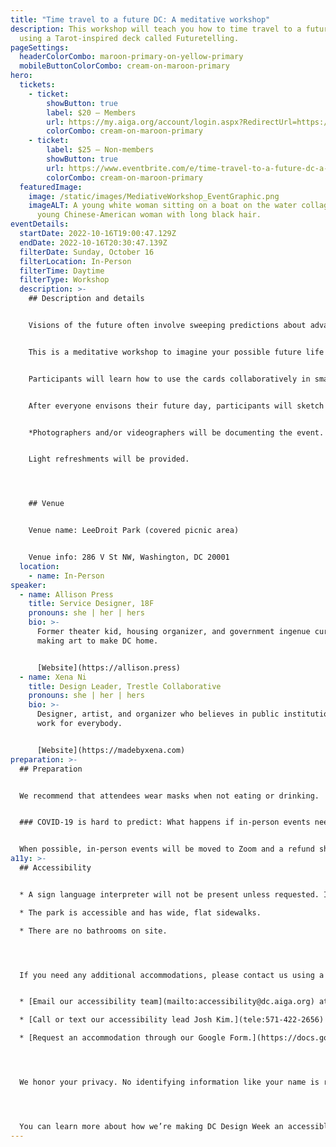 ```yaml
---
title: "Time travel to a future DC: A meditative workshop"
description: This workshop will teach you how to time travel to a future DC
  using a Tarot-inspired deck called Futuretelling.
pageSettings:
  headerColorCombo: maroon-primary-on-yellow-primary
  mobileButtonColorCombo: cream-on-maroon-primary
hero:
  tickets:
    - ticket:
        showButton: true
        label: $20 — Members
        url: https://my.aiga.org/account/login.aspx?RedirectUrl=https://ikit.aiga.org/ikit_national_util/ikit-national-util-sso-redirect/?state=https%3A%2F%2Fdc.aiga.org%2Fevent%2Ftime-travel-to-a-future-dc-a-meditative-workshop%2F%3Fredirect_source%3Deventbrite_register
        colorCombo: cream-on-maroon-primary
    - ticket:
        label: $25 — Non-members
        showButton: true
        url: https://www.eventbrite.com/e/time-travel-to-a-future-dc-a-meditative-workshop-tickets-425438868107
        colorCombo: cream-on-maroon-primary
  featuredImage:
    image: /static/images/MediativeWorkshop_EventGraphic.png
    imageALT: A young white woman sitting on a boat on the water collaged next to a
      young Chinese-American woman with long black hair.
eventDetails:
  startDate: 2022-10-16T19:00:47.129Z
  endDate: 2022-10-16T20:30:47.139Z
  filterDate: Sunday, October 16
  filterLocation: In-Person
  filterTime: Daytime
  filterType: Workshop
  description: >-
    ## Description and details


    Visions of the future often involve sweeping predictions about advances in technology or space travel. But what’s the future of our neighborhood street? Or our relationships in the community?


    This is a meditative workshop to imagine your possible future life in DC. Guided by artists and facilitators Xena Ni and Allison Press, participants will use a deck of Tarot-inspired cards designed by Xena that will transport you to the future. 


    Participants will learn how to use the cards collaboratively in small groups. One participant will deal the cards, the other will respond to the prompts on them. The cards might ask, “What do you hear?” “What does the ground feel like under your feet?” or “Who are you with?”. 


    After everyone envisons their future day, participants will sketch scenes from their session to commemorate their trip to the future.


    *Photographers and/or videographers will be documenting the event. If you wish to opt-out of being photographed, please notify the event organizers upon check-in.*


    Light refreshments will be provided.




    ## Venue


    Venue name: LeeDroit Park (covered picnic area)


    Venue info: 286 V St NW, Washington, DC 20001
  location:
    - name: In-Person
speaker:
  - name: Allison Press
    title: Service Designer, 18F
    pronouns: she | her | hers
    bio: >-
      Former theater kid, housing organizer, and government ingenue currently
      making art to make DC home.﻿


      [W﻿ebsite](https://allison.press)
  - name: Xena Ni
    title: Design Leader, Trestle Collaborative
    pronouns: she | her | hers
    bio: >-
      Designer, artist, and organizer who believes in public institutions that
      work for everybody.﻿


      [W﻿ebsite](https://madebyxena.com)
preparation: >-
  ## Preparation


  We recommend that attendees wear masks when not eating or drinking.


  ### COVID-19 is hard to predict: What happens if in-person events need to be canceled?


  When possible, in-person events will be moved to Zoom and a refund should not be expected. If an event is canceled in its entirety, a refund will be issued. In either scenario you will be notified immediately.
a11y: >-
  ## Accessibility


  * A sign language interpreter will not be present unless requested. If requested, we will do our best to employ a sign language interpreter for the event.

  * The park is accessible and has wide, flat sidewalks.

  * There are no bathrooms on site.




  If you need any additional accommodations, please contact us using a method that works best for you:


  * [Email our accessibility team](mailto:accessibility@dc.aiga.org) at accessibility@dc.aiga.org.

  * [Call or text our accessibility lead Josh Kim.](tele:571-422-2656)

  * [Request an accommodation through our Google Form.](https://docs.google.com/forms/d/e/1FAIpQLSe2l-FrPiSaZxPjIAOUadYn3axaz6SyloV42CWg-HF65TTy1w/viewform)




  We honor your privacy. No identifying information like your name is required to request an accommodation, and all details will be deleted once completed.




  You can learn more about how we’re making DC Design Week an accessible experience by visiting our [accessibility statement](/accessibility/).
---
```

